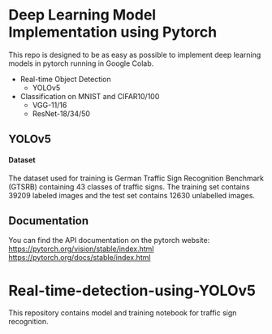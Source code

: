# Deep Learning Model Implementation using Pytorch
This repo is designed to be as easy as possible to implement deep learning models in pytorch running in Google Colab. 
* Real-time Object Detection 
  * YOLOv5
* Classification on MNIST and CIFAR10/100
  * VGG-11/16
  * ResNet-18/34/50

## YOLOv5

#### Dataset 

The dataset used for training is German Traffic Sign Recognition Benchmark (GTSRB) containing 43 classes of traffic signs. The training set contains 39209 labeled images and the test set contains 12630 unlabelled images.

## Documentation
You can find the API documentation on the pytorch website: https://pytorch.org/vision/stable/index.html
https://pytorch.org/docs/stable/index.html


# Real-time-detection-using-YOLOv5

This repository contains model and training notebook for traffic sign recognition. 


